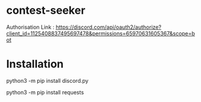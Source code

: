 # contest-seeker

Authorisation Link : https://discord.com/api/oauth2/authorize?client_id=1125408837495697478&permissions=65970631605367&scope=bot

# Installation 

python3 -m pip install discord.py

python3 -m pip install requests
